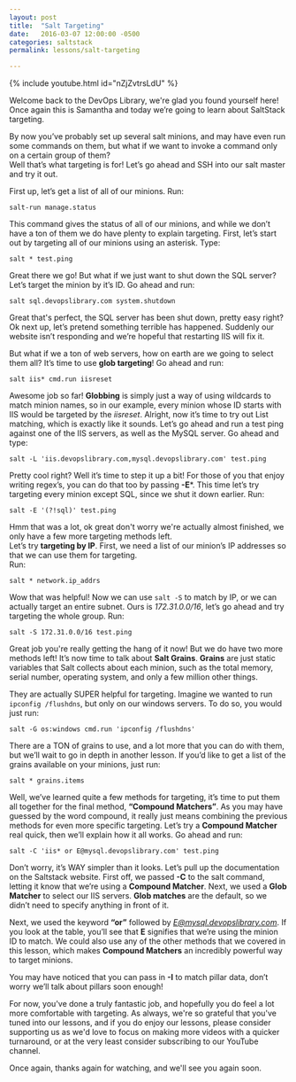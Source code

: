 ```yaml
---
layout: post
title:  "Salt Targeting"
date:   2016-03-07 12:00:00 -0500
categories: saltstack
permalink: lessons/salt-targeting

---
```

{% include youtube.html id="nZjZvtrsLdU" %}

Welcome back to the DevOps Library, we're glad you found yourself here!  Once again this is Samantha and today we’re going to learn about SaltStack targeting.  

By now you’ve probably set up several salt minions, and may have even run some commands on them, but what if we want to invoke a command only on a certain group of them?  
Well that’s what targeting is for!  Let’s go ahead and SSH into our salt master and try it out.  

First up, let’s get a list of all of our minions.  Run:

`salt-run manage.status`

This command gives the status of all of our minions, and while we don’t have a ton of them we do have plenty to explain targeting.
First, let’s start out by targeting all of our minions using an asterisk.  Type:

`salt * test.ping`

Great there we go!  But what if we just want to shut down the SQL server?  Let’s target the minion by it’s ID.  Go ahead and run:  

`salt sql.devopslibrary.com system.shutdown`

Great that's perfect, the SQL server has been shut down, pretty easy right?  Ok next up, let’s pretend something terrible has happened.  Suddenly our website isn’t responding and we’re hopeful that restarting IIS will fix it.

But what if we a ton of web servers, how on earth are we going to select them all?  It’s time to use **glob targeting**!  Go ahead and run:

`salt iis* cmd.run iisreset`

Awesome job so far!  **Globbing** is simply just a way of using wildcards to match minion names, so in our example, every minion whose ID starts with IIS would be targeted by the *iisreset*.
Alright, now it’s time to try out List matching, which is exactly like it sounds.  Let’s go ahead and run a test ping against one of the IIS servers, as well as the MySQL server.
Go ahead and type:

`salt -L 'iis.devopslibrary.com,mysql.devopslibrary.com' test.ping`

Pretty cool right?  Well it’s time to step it up a bit!  For those of you that enjoy writing regex’s, you can do that too by passing **-E***.  This time let’s try targeting every minion except SQL, since we shut it down earlier.  Run:

`salt -E '(?!sql)' test.ping`

Hmm that was a lot, ok great don't worry we're actually almost finished, we only have a few more targeting methods left.  
Let’s try **targeting by IP**.  First, we need a list of our minion’s IP addresses so that we can use them for targeting.  
Run:

`salt * network.ip_addrs`

Wow that was helpful!  Now we can use `salt -S` to match by IP, or we can actually target an entire subnet.  Ours is *172.31.0.0/16*, let’s go ahead and try targeting the whole group.
Run:

`salt -S 172.31.0.0/16 test.ping`

Great job you're really getting the hang of it now!  But we do have two more methods left!  It’s now time to talk about **Salt Grains**.  **Grains** are just static variables that Salt collects about each minion, such as the total memory, serial number, operating system, and only a few million other things.  

They are actually SUPER helpful for targeting.  Imagine we wanted to run `ipconfig /flushdns`, but only on our windows servers.  To do so, you would just run:

`salt -G os:windows cmd.run 'ipconfig /flushdns'`

There are a TON of grains to use, and a lot more that you can do with them, but we’ll wait to go in depth in another lesson.  If you’d like to get a list of the grains available on your minions, just run:

`salt * grains.items`

Well, we’ve learned quite a few methods for targeting, it’s time to put them all together for the final method, **“Compound Matchers”**.  As you may have guessed by the word compound, it really just means combining the previous methods for even more specific targeting.  Let’s try a **Compound Matcher** real quick, then we’ll explain how it all works.
Go ahead and run:

`salt -C 'iis* or E@mysql.devopslibrary.com' test.ping`

Don’t worry, it’s WAY simpler than it looks.  Let’s pull up the documentation on the Saltstack website.  First off, we passed **-C** to the salt command, letting it know that we’re using a **Compound Matcher**.  Next, we used a **Glob Matcher** to select our IIS servers.  **Glob matches** are the default, so we didn’t need to specify anything in front of it.

Next, we used the keyword **“or”** followed by *E@mysql.devopslibrary.com*.  If you look at the table, you’ll see that **E** signifies that we’re using the minion ID to match.  We could also use any of the other methods that we covered in this lesson, which makes **Compound Matchers** an incredibly powerful way to target minions.

You may have noticed that you can pass in **-I** to match pillar data, don’t worry we’ll talk about pillars soon enough!  

For now, you've done a truly fantastic job, and hopefully you do feel a lot more comfortable with targeting.  As always, we're so grateful that you've tuned into our lessons, and if you do enjoy our lessons, please consider supporting us as we'd love to focus on making more videos with a quicker turnaround, or at the very least consider subscribing to our YouTube channel.  

Once again, thanks again for watching, and we'll see you again soon.
